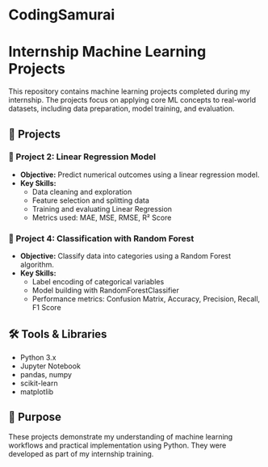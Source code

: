 # CodingSamurai
# Internship Machine Learning Projects

This repository contains machine learning projects completed during my internship. The projects focus on applying core ML concepts to real-world datasets, including data preparation, model training, and evaluation.

## 📂 Projects

### 📌 Project 2: Linear Regression Model
- **Objective:** Predict numerical outcomes using a linear regression model.
- **Key Skills:**
  - Data cleaning and exploration
  - Feature selection and splitting data
  - Training and evaluating Linear Regression
  - Metrics used: MAE, MSE, RMSE, R² Score

### 📌 Project 4: Classification with Random Forest
- **Objective:** Classify data into categories using a Random Forest algorithm.
- **Key Skills:**
  - Label encoding of categorical variables
  - Model building with RandomForestClassifier
  - Performance metrics: Confusion Matrix, Accuracy, Precision, Recall, F1 Score

## 🛠️ Tools & Libraries
- Python 3.x
- Jupyter Notebook
- pandas, numpy
- scikit-learn
- matplotlib

## 🎯 Purpose
These projects demonstrate my understanding of machine learning workflows and practical implementation using Python. They were developed as part of my internship training.


